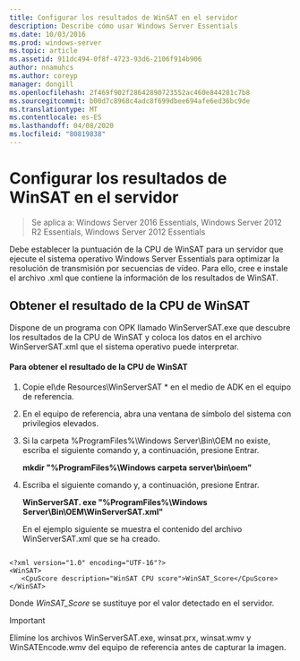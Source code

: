 ```yaml
---
title: Configurar los resultados de WinSAT en el servidor
description: Describe cómo usar Windows Server Essentials
ms.date: 10/03/2016
ms.prod: windows-server
ms.topic: article
ms.assetid: 911dc494-0f8f-4723-93d6-2106f914b906
author: nnamuhcs
ms.author: coreyp
manager: dongill
ms.openlocfilehash: 2f469f902f28642890723552ac460e844281c7b8
ms.sourcegitcommit: b00d7c8968c4adc8f699dbee694afe6ed36bc9de
ms.translationtype: MT
ms.contentlocale: es-ES
ms.lasthandoff: 04/08/2020
ms.locfileid: "80819838"
---
```

# <a name="set-the-winsat-score-on-the-server"></a>Configurar los resultados de WinSAT en el servidor

>Se aplica a: Windows Server 2016 Essentials, Windows Server 2012 R2 Essentials, Windows Server 2012 Essentials

Debe establecer la puntuación de la CPU de WinSAT para un servidor que ejecute el sistema operativo Windows Server Essentials para optimizar la resolución de transmisión por secuencias de vídeo. Para ello, cree e instale el archivo .xml que contiene la información de los resultados de WinSAT.  
  
## <a name="obtain-the-winsat-cpu-score"></a>Obtener el resultado de la CPU de WinSAT  
 Dispone de un programa con OPK llamado WinServerSAT.exe que descubre los resultados de la CPU de WinSAT y coloca los datos en el archivo WinServerSAT.xml que el sistema operativo puede interpretar.  
  
#### <a name="to-obtain-the-winsat-cpu-score"></a>Para obtener el resultado de la CPU de WinSAT  
  
1. Copie el\\de Resources\WinServerSAT * en el medio de ADK en el equipo de referencia.  
  
2. En el equipo de referencia, abra una ventana de símbolo del sistema con privilegios elevados.  
  
3. Si la carpeta %ProgramFiles%\Windows Server\Bin\OEM no existe, escriba el siguiente comando y, a continuación, presione Entrar.  
  
    **mkdir "%ProgramFiles%\Windows carpeta server\bin\oem"**  
  
4. Escriba el siguiente comando y, a continuación, presione Entrar.  
  
    **WinServerSAT. exe "%ProgramFiles%\Windows Server\Bin\OEM\WinServerSAT.xml"**  
  
   En el ejemplo siguiente se muestra el contenido del archivo WinServerSAT.xml que se ha creado.  
  
```  
  
<?xml version="1.0" encoding="UTF-16"?>  
<WinSAT>  
   <CpuScore description="WinSAT CPU score">WinSAT_Score</CpuScore>  
</WinSAT>  
```  
  
 Donde *WinSAT_Score* se sustituye por el valor detectado en el servidor.  
  
> [!IMPORTANT]
>  Elimine los archivos WinServerSAT.exe, winsat.prx, winsat.wmv y WinSATEncode.wmv del equipo de referencia antes de capturar la imagen.

